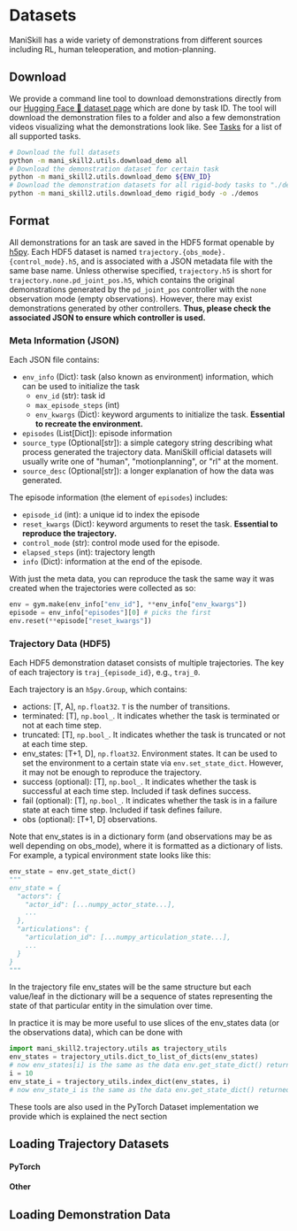 # Datasets

ManiSkill has a wide variety of demonstrations from different sources including RL, human teleoperation, and motion-planning.

## Download

We provide a command line tool to download demonstrations directly from our [Hugging Face 🤗 dataset page](https://huggingface.co/datasets/haosulab/ManiSkill2) which are done by task ID. The tool will download the demonstration files to a folder and also a few demonstration videos visualizing what the demonstrations look like. See [Tasks](../concepts/environments.md) for a list of all supported tasks.

<!-- TODO: add a table here detailing the data info in detail -->
<!-- Please see our [notes](https://docs.google.com/document/d/1bBKmsR-R_7tR9LwaT1c3J26SjIWw27tWSLdHnfBR01c/edit?usp=sharing) about the details of the demonstrations. -->

```bash
# Download the full datasets
python -m mani_skill2.utils.download_demo all
# Download the demonstration dataset for certain task
python -m mani_skill2.utils.download_demo ${ENV_ID}
# Download the demonstration datasets for all rigid-body tasks to "./demos"
python -m mani_skill2.utils.download_demo rigid_body -o ./demos
```

## Format

All demonstrations for an task are saved in the HDF5 format openable by [h5py](https://github.com/h5py/h5py). Each HDF5 dataset is named `trajectory.{obs_mode}.{control_mode}.h5`, and is associated with a JSON metadata file with the same base name. Unless otherwise specified, `trajectory.h5` is short for `trajectory.none.pd_joint_pos.h5`, which contains the original demonstrations generated by the `pd_joint_pos` controller with the `none` observation mode (empty observations). However, there may exist demonstrations generated by other controllers. **Thus, please check the associated JSON to ensure which controller is used.**
<!-- 
:::{note}
For `PickSingleYCB-v0`, `TurnFaucet-v0`, the dataset is named `{model_id}.h5` for each asset. It is due to some legacy issues, and might be changed in the future.

For `OpenCabinetDoor-v1`, `OpenCabinetDrawer-v1`, `PushChair-v1`, `MoveBucket-v1`, which are migrated from [ManiSkill1](https://github.com/haosulab/ManiSkill), trajectories are generated by the RL and `base_pd_joint_vel_arm_pd_joint_vel` controller.
::: -->

### Meta Information (JSON)

Each JSON file contains:

- `env_info` (Dict): task (also known as environment) information, which can be used to initialize the task
  - `env_id` (str): task id
  - `max_episode_steps` (int)
  - `env_kwargs` (Dict): keyword arguments to initialize the task. **Essential to recreate the environment.**
- `episodes` (List[Dict]): episode information
- `source_type` (Optional[str]): a simple category string describing what process generated the trajectory data. ManiSkill official datasets will usually write one of "human", "motionplanning", or "rl" at the moment.
- `source_desc` (Optional[str]): a longer explanation of how the data was generated.

The episode information (the element of `episodes`) includes:

- `episode_id` (int): a unique id to index the episode
- `reset_kwargs` (Dict): keyword arguments to reset the task. **Essential to reproduce the trajectory.**
- `control_mode` (str): control mode used for the episode.
- `elapsed_steps` (int): trajectory length
- `info` (Dict): information at the end of the episode.

With just the meta data, you can reproduce the task the same way it was created when the trajectories were collected as so:

```python
env = gym.make(env_info["env_id"], **env_info["env_kwargs"])
episode = env_info["episodes"][0] # picks the first
env.reset(**episode["reset_kwargs"])
```

### Trajectory Data (HDF5)

Each HDF5 demonstration dataset consists of multiple trajectories. The key of each trajectory is `traj_{episode_id}`, e.g., `traj_0`.

Each trajectory is an `h5py.Group`, which contains:

- actions: [T, A], `np.float32`. `T` is the number of transitions.
- terminated: [T], `np.bool_`. It indicates whether the task is terminated or not at each time step.
- truncated: [T], `np.bool_`. It indicates whether the task is truncated or not at each time step.
- env_states: [T+1, D], `np.float32`. Environment states. It can be used to set the environment to a certain state via `env.set_state_dict`. However, it may not be enough to reproduce the trajectory.
- success (optional): [T], `np.bool_`. It indicates whether the task is successful at each time step. Included if task defines success.
- fail (optional): [T], `np.bool_`. It indicates whether the task is in a failure state at each time step. Included if task defines failure.
- obs (optional): [T+1, D] observations.

Note that env_states is in a dictionary form (and observations may be as well depending on obs_mode), where it is formatted as a dictionary of lists. For example, a typical environment state looks like this:

```python
env_state = env.get_state_dict()
"""
env_state = {
  "actors": {
    "actor_id": [...numpy_actor_state...],
    ...
  },
  "articulations": {
    "articulation_id": [...numpy_articulation_state...],
    ...
  }
}
"""
```
In the trajectory file env_states will be the same structure but each value/leaf in the dictionary will be a sequence of states representing the state of that particular entity in the simulation over time.

In practice it is may be more useful to use slices of the env_states data (or the observations data), which can be done with
```python
import mani_skill2.trajectory.utils as trajectory_utils
env_states = trajectory_utils.dict_to_list_of_dicts(env_states)
# now env_states[i] is the same as the data env.get_state_dict() returned at timestep i
i = 10
env_state_i = trajectory_utils.index_dict(env_states, i)
# now env_state_i is the same as the data env.get_state_dict() returned at timestep i
```

These tools are also used in the PyTorch Dataset implementation we provide which is explained the nect section

## Loading Trajectory Datasets

#### PyTorch


#### Other

## Loading Demonstration Data

<!-- # TODO (stao): add back replay functionality and maybe conversion -->
<!-- ## Replaying/Converting Demonstration data

To replay the demonstrations (without changing the observation mode and control mode):

```bash
# Replay and view trajectories through sapien viewer
python -m mani_skill2.trajectory.replay_trajectory --traj-path demos/rigid_body/PickCube-v1/trajectory.h5 --vis

# Save videos of trajectories (to the same directory of trajectory)
python -m mani_skill2.trajectory.replay_trajectory --traj-path demos/rigid_body/PickCube-v1/trajectory.h5 --save-video
```

:::{note}
The script requires `trajectory.h5` and `trajectory.json` to be both under the same directory.
:::

The raw demonstration files contain all the necessary information (e.g. initial states, actions, seeds) to reproduce a trajectory. Observations are not included since they can lead to large file sizes without postprocessing. In addition, actions in these files do not cover all control modes. Therefore, you need to convert the raw files into your desired observation and control modes. We provide a utility script that works as follows:

```bash
# Replay demonstrations with control_mode=pd_joint_delta_pos
python -m mani_skill2.trajectory.replay_trajectory \
  --traj-path demos/rigid_body/PickCube-v1/trajectory.h5 \
  --save-traj --target-control-mode pd_joint_delta_pos --obs-mode none --num-procs 10
```

<details>

<summary><b>Click here</b> for important notes about the script arguments.</summary>

- `--save-traj`: save the replayed trajectory to the same folder as the original trajectory file.
- `--num-procs=10`: split trajectories to multiple processes (e.g., 10 processes) for acceleration.
- `--obs-mode=none`: specify the observation mode as `none`, i.e. not saving any observations.
- `--obs-mode=rgbd`: (not included in the script above) specify the observation mode as `rgbd` to replay the trajectory. If `--save-traj`, the saved trajectory will contain the RGBD observations. RGB images are saved as uint8 and depth images (multiplied by 1024) are saved as uint16.
- `--obs-mode=pointcloud`: (not included in the script above) specify the observation mode as `pointcloud`. We encourage you to further process the point cloud instead of using this point cloud directly.
- `--obs-mode=state`: (not included in the script above) specify the observation mode as `state`. Note that the `state` observation mode is not allowed for challenge submission.
- `--use-env-states`: For each time step $t$, after replaying the action at this time step and obtaining a new observation at $t+1$, set the environment state at time $t+1$ as the recorded environment state at time $t+1$. This is necessary for successfully replaying trajectories for the tasks migrated from ManiSkill1.
</details>

<br>

:::{note}
For soft-body tasks, please compile and generate caches (`python -m mani_skill2.utils.precompile_mpm`) before running the script with multiple processes (with `--num-procs`).
:::

:::{caution}
The conversion between controllers (or action spaces) is not yet supported for mobile manipulators (e.g., used in tasks migrated from ManiSkill1).
:::

:::{caution}
Since some demonstrations are collected in a non-quasi-static way (objects are not fixed relative to the manipulator during manipulation) for some challenging tasks (e.g., `TurnFaucet` and tasks migrated from ManiSkill1), replaying actions can fail due to non-determinism in simulation. Thus, replaying trajectories by environment states is required (passing `--use-env-states`).
:::

---

We recommend using our script only for converting actions into different control modes without recording any observation information (i.e. passing `--obs-mode=none`). The reason is that (1) some observation modes, e.g. point cloud, can take much space without any post-processing, e.g., point cloud downsampling; in addition, the `state` mode for soft-body tasks also has a similar issue, since the states of those tasks are particles. (2) Some algorithms  (e.g. GAIL) require custom keys stored in the demonstration files, e.g. next-observation.

Thus we recommend that, after you convert actions into different control modes, implement your custom environment wrappers for observation processing. After this, use another script to render and save the corresponding post-processed visual demonstrations. [ManiSkill2-Learn](https://github.com/haosulab/ManiSkill2-Learn) has included such observation processing wrappers and demonstration conversion script (with multi-processing), so we recommend referring to the repo for more details. -->
